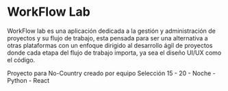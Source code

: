 # WorkFlow Lab

WorkFlow lab es una aplicación dedicada a la gestión y administración de proyectos y su flujo de trabajo, esta pensada para ser una alternativa a otras plataformas con un enfoque dirigido al desarrollo ágil de proyectos donde cada etapa del flujo de trabajo importa, ya sea el diseño UI/UX como el código.

Proyecto para No-Country creado por equipo Selección 15 - 20 - Noche - Python - React
